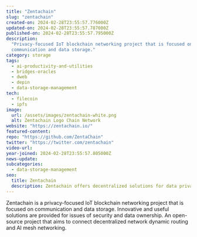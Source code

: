 ```yaml
---
title: "Zentachain"
slug: "zentachain"
created-on: 2024-02-28T23:55:57.776000Z
updated-on: 2024-02-28T23:55:57.787000Z
published-on: 2024-02-28T23:55:57.795000Z
description:
  "Privacy-focused IoT blockchain networking project that is focused on
  communication and data storage."
category: storage
tags:
  - ai-productivity-and-utilities
  - bridges-oracles
  - dweb
  - depin
  - data-storage-management
tech:
  - filecoin
  - ipfs
image:
  url: /assets/images/zentachain-white.png
  alt: Zentachain Logo Chain Network
website: "https://zentachain.io/"
featured-content:
repo: "https://github.com/ZentaChain"
twitter: "https://twitter.com/zentachain"
video-url:
year-joined: 2024-02-28T23:55:57.805000Z
news-update:
subcategories:
  - data-storage-management
seo:
  title: Zentachain
  description: Zentachain offers decentralized solutions for data privacy and security.
---
```


Zentachain is a privacy-focused IoT blockchain networking project that is focused on communication and data storage. Innovative and useful solutions are provided for issues of security and data ownership. An open-source project that aims to connect decentralized network dynamic routing and AI mesh networking.
